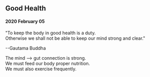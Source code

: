 ## Good Health

#### 2020 February 05

"To keep the body in good health is a duty.  
Otherwise we shall not be able to keep our mind strong and clear."  

--Gautama Buddha

The mind --> gut connection is strong.  
We must feed our body proper nutrition.  
We must also exercise frequently.
